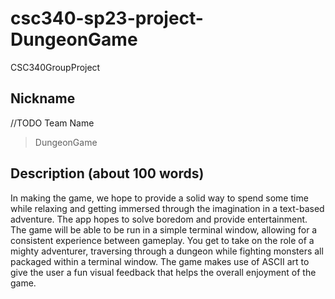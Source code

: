 # csc340-sp23-project-DungeonGame
CSC340GroupProject
## Nickname
//TODO Team Name

> DungeonGame


## Description (about 100 words)

In making the game, we hope to provide a solid way to spend some time while relaxing and getting immersed through the imagination in a text-based adventure. The app hopes to solve boredom and provide entertainment. The game will be able to be run in a simple terminal window, allowing for a consistent experience between gameplay. You get to take on the role of a mighty adventurer, traversing through a dungeon while fighting monsters all packaged within a terminal window. The game makes use of ASCII art to give the user a fun visual feedback that helps the overall enjoyment of the game.